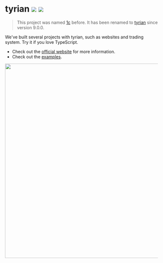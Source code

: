 # tyrian [![](https://badge.fury.io/js/tyrian.svg)](https://www.npmjs.com/package/tyrian) [![](https://travis-ci.org/wizawu/tyrian.svg)](https://travis-ci.org/wizawu/tyrian)

> This project was named [1c](https://www.npmjs.com/package/1c) before. It has been renamed to [tyrian](https://www.npmjs.com/package/tyrian) since version 9.0.0.

We've built several projects with tyrian, such as websites and trading system. Try it if you love TypeScript.

* Check out the [official website](https://tyrian.wizawu.com) for more information.
* Check out the [examples](/examples).

<img src="https://tyrian.wizawu.com/assets/images/autocomplete.gif" width="640" />
